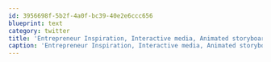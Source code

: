 ```yaml
---
id: 3956698f-5b2f-4a0f-bc39-40e2e6ccc656
blueprint: text
category: twitter
title: 'Entrepreneur Inspiration, Interactive media, Animated storyboarding,Organic 3D modeling, Future of music. Good day to be at #TEDxCdnRockies'
caption: 'Entrepreneur Inspiration, Interactive media, Animated storyboarding,Organic 3D modeling, Future of music. Good day to be at <span class="hashtag hashtag_local">#<a href="http://tweettemp.darylchymko.ca/?tag=tedxcdnrockies">TEDxCdnRockies</a>'
---
```

